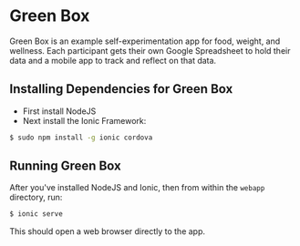 Green Box
=========

Green Box is an example self-experimentation app for food, weight, and wellness.
Each participant gets their own Google Spreadsheet to hold their data and a mobile app to track and reflect on that data.

Installing Dependencies for Green Box
-------------------------------------

*  First install NodeJS
*  Next install the Ionic Framework:

```bash
$ sudo npm install -g ionic cordova
```

Running Green Box
-----------------

After you've installed NodeJS and Ionic, then from within the `webapp` directory, run:

```bash
$ ionic serve
```

This should open a web browser directly to the app.
